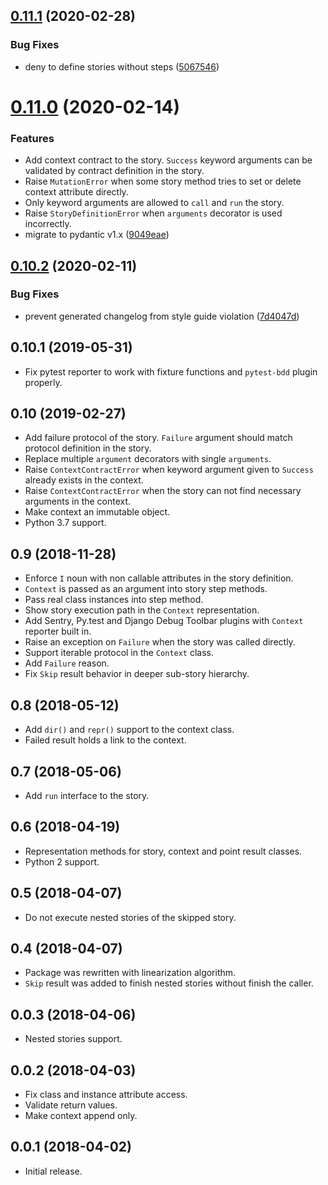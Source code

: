 ## [0.11.1](https://github.com/dry-python/stories/compare/0.11.0...0.11.1) (2020-02-28)

### Bug Fixes

- deny to define stories without steps ([5067546](https://github.com/dry-python/stories/commit/5067546386df294db595fb0ee4e8968ee295c4b3))

# [0.11.0](https://github.com/dry-python/stories/compare/0.10.2...0.11.0) (2020-02-14)

### Features

- Add context contract to the story. `Success` keyword arguments can
  be validated by contract definition in the story.
- Raise `MutationError` when some story method tries to set or delete
  context attribute directly.
- Only keyword arguments are allowed to `call` and `run` the story.
- Raise `StoryDefinitionError` when `arguments` decorator is used
  incorrectly.
- migrate to pydantic v1.x ([9049eae](https://github.com/dry-python/stories/commit/9049eae43c7b8db36708fc019a671a53bf4b578d))

## [0.10.2](https://github.com/dry-python/stories/compare/0.10.1...0.10.2) (2020-02-11)

### Bug Fixes

- prevent generated changelog from style guide violation ([7d4047d](https://github.com/dry-python/stories/commit/7d4047d10e4dacc10ec356700b1fc35161efa4c0))

## 0.10.1 (2019-05-31)

- Fix pytest reporter to work with fixture functions and `pytest-bdd`
  plugin properly.

## 0.10 (2019-02-27)

- Add failure protocol of the story. `Failure` argument should match
  protocol definition in the story.
- Replace multiple `argument` decorators with single `arguments`.
- Raise `ContextContractError` when keyword argument given to
  `Success` already exists in the context.
- Raise `ContextContractError` when the story can not find necessary
  arguments in the context.
- Make context an immutable object.
- Python 3.7 support.

## 0.9 (2018-11-28)

- Enforce `I` noun with non callable attributes in the story
  definition.
- `Context` is passed as an argument into story step methods.
- Pass real class instances into step method.
- Show story execution path in the `Context` representation.
- Add Sentry, Py.test and Django Debug Toolbar plugins with `Context`
  reporter built in.
- Raise an exception on `Failure` when the story was called directly.
- Support iterable protocol in the `Context` class.
- Add `Failure` reason.
- Fix `Skip` result behavior in deeper sub-story hierarchy.

## 0.8 (2018-05-12)

- Add `dir()` and `repr()` support to the context class.
- Failed result holds a link to the context.

## 0.7 (2018-05-06)

- Add `run` interface to the story.

## 0.6 (2018-04-19)

- Representation methods for story, context and point result classes.
- Python 2 support.

## 0.5 (2018-04-07)

- Do not execute nested stories of the skipped story.

## 0.4 (2018-04-07)

- Package was rewritten with linearization algorithm.
- `Skip` result was added to finish nested stories without finish the
  caller.

## 0.0.3 (2018-04-06)

- Nested stories support.

## 0.0.2 (2018-04-03)

- Fix class and instance attribute access.
- Validate return values.
- Make context append only.

## 0.0.1 (2018-04-02)

- Initial release.
